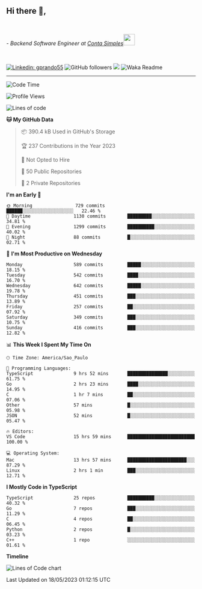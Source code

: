 <h2>Hi there  👋,</h2> </br>

<p><em>- Backend Software Engineer at <a href="https://contasimples.com">Conta Simples</a><img src="https://media.giphy.com/media/WUlplcMpOCEmTGBtBW/giphy.gif" width="30"> 
</em></p></br>


[![Linkedin: gprando55](https://img.shields.io/badge/-gprando55-blue?style=flat-square&logo=Linkedin&logoColor=white&link=https://www.linkedin.com/in/gprando55/)](https://www.linkedin.com/in/gprando55)
![GitHub followers](https://img.shields.io/github/followers/gprando55?label=Follow&style=social)
![](https://visitor-badge.glitch.me/badge?page_id=gprando55.gprando55)
![Waka Readme](https://github.com/gprando55/gprando55/workflows/Waka%20Readme/badge.svg)

---
<!--START_SECTION:waka-->
![Code Time](http://img.shields.io/badge/Code%20Time-2%2C393%20hrs%2015%20mins-blue)

![Profile Views](http://img.shields.io/badge/Profile%20Views-0-blue)

![Lines of code](https://img.shields.io/badge/From%20Hello%20World%20I%27ve%20Written-3.1%20million%20lines%20of%20code-blue)

**🐱 My GitHub Data** 

> 📦 390.4 kB Used in GitHub's Storage 
 > 
> 🏆 237 Contributions in the Year 2023
 > 
> 🚫 Not Opted to Hire
 > 
> 📜 50 Public Repositories 
 > 
> 🔑 2 Private Repositories 
 > 
**I'm an Early 🐤** 

```text
🌞 Morning                729 commits         ██████░░░░░░░░░░░░░░░░░░░   22.46 % 
🌆 Daytime                1130 commits        █████████░░░░░░░░░░░░░░░░   34.81 % 
🌃 Evening                1299 commits        ██████████░░░░░░░░░░░░░░░   40.02 % 
🌙 Night                  88 commits          █░░░░░░░░░░░░░░░░░░░░░░░░   02.71 % 
```
📅 **I'm Most Productive on Wednesday** 

```text
Monday                   589 commits         █████░░░░░░░░░░░░░░░░░░░░   18.15 % 
Tuesday                  542 commits         ████░░░░░░░░░░░░░░░░░░░░░   16.70 % 
Wednesday                642 commits         █████░░░░░░░░░░░░░░░░░░░░   19.78 % 
Thursday                 451 commits         ███░░░░░░░░░░░░░░░░░░░░░░   13.89 % 
Friday                   257 commits         ██░░░░░░░░░░░░░░░░░░░░░░░   07.92 % 
Saturday                 349 commits         ███░░░░░░░░░░░░░░░░░░░░░░   10.75 % 
Sunday                   416 commits         ███░░░░░░░░░░░░░░░░░░░░░░   12.82 % 
```


📊 **This Week I Spent My Time On** 

```text
🕑︎ Time Zone: America/Sao_Paulo

💬 Programming Languages: 
TypeScript               9 hrs 52 mins       ███████████████░░░░░░░░░░   61.75 % 
Go                       2 hrs 23 mins       ████░░░░░░░░░░░░░░░░░░░░░   14.95 % 
C                        1 hr 7 mins         ██░░░░░░░░░░░░░░░░░░░░░░░   07.06 % 
Other                    57 mins             █░░░░░░░░░░░░░░░░░░░░░░░░   05.98 % 
JSON                     52 mins             █░░░░░░░░░░░░░░░░░░░░░░░░   05.47 % 

🔥 Editors: 
VS Code                  15 hrs 59 mins      █████████████████████████   100.00 % 

💻 Operating System: 
Mac                      13 hrs 57 mins      ██████████████████████░░░   87.29 % 
Linux                    2 hrs 1 min         ███░░░░░░░░░░░░░░░░░░░░░░   12.71 % 
```

**I Mostly Code in TypeScript** 

```text
TypeScript               25 repos            ██████████░░░░░░░░░░░░░░░   40.32 % 
Go                       7 repos             ███░░░░░░░░░░░░░░░░░░░░░░   11.29 % 
C                        4 repos             ██░░░░░░░░░░░░░░░░░░░░░░░   06.45 % 
Python                   2 repos             █░░░░░░░░░░░░░░░░░░░░░░░░   03.23 % 
C++                      1 repo              ░░░░░░░░░░░░░░░░░░░░░░░░░   01.61 % 
```



**Timeline**

![Lines of Code chart](https://raw.githubusercontent.com/prandogabriel/prandogabriel/master/assets/bar_graph.png)


 Last Updated on 18/05/2023 01:12:15 UTC
<!--END_SECTION:waka-->
